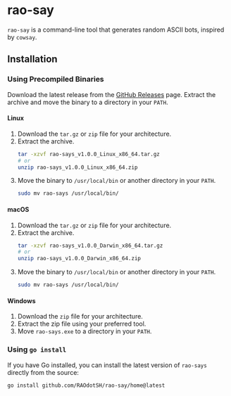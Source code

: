# rao-say

`rao-say` is a command-line tool that generates random ASCII bots, inspired by `cowsay`.

## Installation

### Using Precompiled Binaries

Download the latest release from the [GitHub Releases](https://github.com/RAOdotSH/rao-say/releases) page. Extract the archive and move the binary to a directory in your `PATH`.

#### Linux

1. Download the `tar.gz` or `zip` file for your architecture.
2. Extract the archive.
    ```sh
    tar -xzvf rao-says_v1.0.0_Linux_x86_64.tar.gz
    # or
    unzip rao-says_v1.0.0_Linux_x86_64.zip
    ```
3. Move the binary to `/usr/local/bin` or another directory in your `PATH`.
    ```sh
    sudo mv rao-says /usr/local/bin/
    ```

#### macOS

1. Download the `tar.gz` or `zip` file for your architecture.
2. Extract the archive.
    ```sh
    tar -xzvf rao-says_v1.0.0_Darwin_x86_64.tar.gz
    # or
    unzip rao-says_v1.0.0_Darwin_x86_64.zip
    ```
3. Move the binary to `/usr/local/bin` or another directory in your `PATH`.
    ```sh
    sudo mv rao-says /usr/local/bin/
    ```

#### Windows

1. Download the `zip` file for your architecture.
2. Extract the zip file using your preferred tool.
3. Move `rao-says.exe` to a directory in your `PATH`.

### Using `go install`

If you have Go installed, you can install the latest version of `rao-says` directly from the source:

```sh
go install github.com/RAOdotSH/rao-say/home@latest
```
